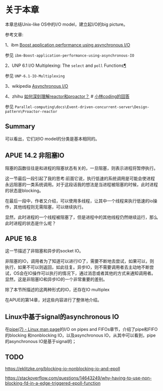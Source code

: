 # 关于本章

本章总结Unix-like OS中的I/O model，建立起I/O的big picture。

参考文章: 

1、ibm [Boost application performance using asynchronous I/O](https://developer.ibm.com/technologies/linux/articles/l-async/)

参见 `ibm-Boost-application-performance-using-asynchronous-IO`

2、UNP 6.1 I/O Multiplexing: The `select` and `poll` Functions[¶](https://notes.shichao.io/unp/ch6/#chapter-6-io-multiplexing-the-select-and-poll-functions)

参见 `UNP-6.1-IO-Multiplexing`

3、wikipedia [Asynchronous I/O](https://en.wikipedia.org/wiki/Asynchronous_I/O)

4、zhihu [如何深刻理解reactor和proactor？](https://www.zhihu.com/question/26943938) # [小林coding的回答](https://www.zhihu.com/question/26943938/answer/1856426252) 

参见 `Parallel-computing\docs\Event-driven-concurrent-server\Design-pattern\Proactor-reactor`

## Summary



可以看出，它们对IO model的分类是基本相同的。







## APUE 14.2 非阻塞IO

阻塞的函数往往是和进程的阻塞状态有关的，一旦阻塞，则表示进程将暂停执行。

这一节最后一段引起了我的思考:前面它说，执行低速的系统调用是可能会使进程永远阻塞的一类系统调用。对于这段话我的想法是当进程被阻塞的时候，此时进程的状态是blocking。

在最后一段中，作者又介绍，可以使用多线程，让其中一个线程来执行低速的io操作，其他线程则无需阻塞，可以继续执行。

显然，此时进程的一个线程被阻塞了，但是进程中的其他线程仍然继续运行，那么此时进程的状态是什么呢？



## APUE 16.8

这一节描述了非阻塞和异步的socket IO。

非阻塞的IO，调用者为了知道可以进行IO了，需要不断地去尝试，如果可以，则执行，如果不可以则返回，如此往复。异步IO，则不需要调用者去主动地不断尝试，OS会在IO操作可以执行的情况下，通过消息或者其他的方式来通知调用者。显然，这是非阻塞IO和异步IO的一个非常重要的差别。

除了本节所描述的这两种形式的IO，还存在IO multiplex

在APUE的第14章，对这些内容进行了整体地介绍。




## Linux中基于signal的asynchronous IO

在[pipe(7) - Linux man page](https://linux.die.net/man/7/pipe)的I/O on pipes and FIFOs章节，介绍了pipe和FIFO的blocking 和nonblocking IO，以及asynchronous IO，从其中可以看到，pipe的asynchronous IO是基于signal的；





## TODO

https://eklitzke.org/blocking-io-nonblocking-io-and-epoll

https://stackoverflow.com/questions/14643249/why-having-to-use-non-blocking-fd-in-a-edge-triggered-epoll-function


